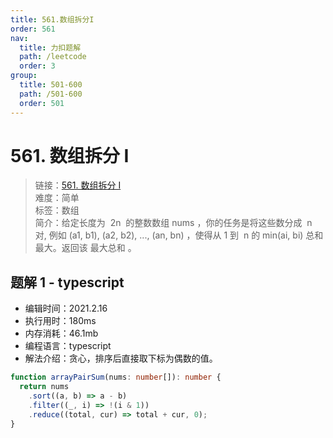 ```yaml
---
title: 561.数组拆分I
order: 561
nav:
  title: 力扣题解
  path: /leetcode
  order: 3
group:
  title: 501-600
  path: /501-600
  order: 501
---
```


# 561. 数组拆分 I

> 链接：[561. 数组拆分 I](https://leetcode-cn.com/problems/array-partition-i/)  
> 难度：简单  
> 标签：数组  
> 简介：给定长度为  2n  的整数数组 nums ，你的任务是将这些数分成  n 对, 例如 (a1, b1), (a2, b2), ..., (an, bn) ，使得从 1 到  n 的 min(ai, bi) 总和最大。返回该 最大总和 。

## 题解 1 - typescript

- 编辑时间：2021.2.16
- 执行用时：180ms
- 内存消耗：46.1mb
- 编程语言：typescript
- 解法介绍：贪心，排序后直接取下标为偶数的值。

```typescript
function arrayPairSum(nums: number[]): number {
  return nums
    .sort((a, b) => a - b)
    .filter((_, i) => !(i & 1))
    .reduce((total, cur) => total + cur, 0);
}
```
